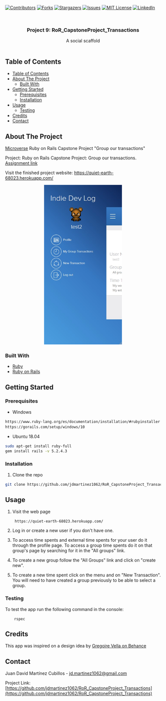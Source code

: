 <!-- PROJECT SHIELDS -->
<!--
*** I'm using markdown "reference style" links for readability.
*** Reference links are enclosed in brackets [ ] instead of parentheses ( ).
*** See the bottom of this document for the declaration of the reference variables
*** for contributors-url, forks-url, etc. This is an optional, concise syntax you may use.
*** https://www.markdownguide.org/basic-syntax/#reference-style-links
-->

[![Contributors][contributors-shield]][contributors-url]
[![Forks][forks-shield]][forks-url]
[![Stargazers][stars-shield]][stars-url]
[![Issues][issues-shield]][issues-url]
[![MIT License][license-shield]][license-url]
[![LinkedIn][linkedin-shield]][linkedin-url]

<!-- PROJECT LOGO -->
<br />
<p align="center">
  

  <h3 class ="norse" align="center" style="@font-face {font-family: 'Norse'; src: url('/fonts/Norse.otf'); font-family:'Norse'}">Project 9: RoR_CapstoneProject_Transactions</h3>

  <p align="center">
    A social scaffold
    <br />
    <br />
  </p>
</p>

<!-- TABLE OF CONTENTS -->

## Table of Contents

- [Table of Contents](#table-of-contents)
- [About The Project](#about-the-project)
  - [Built With](#built-with)
- [Getting Started](#getting-started)
  - [Prerequisites](#prerequisites)
  - [Installation](#installation)
- [Usage](#usage)
  - [Testing](#testing)
- [Credits](#credits)
- [Contact](#contact)

<!-- ABOUT THE PROJECT -->

## About The Project



[Microverse](https://www.microverse.org/) Ruby on Rails Capstone Project "Group our transactions"

Project: Ruby on Rails Capstone Project: Group our transactions. [Assignment link](https://www.notion.so/Group-our-transactions-ccea2b6642664540a70de9f30bdff4ce)

Visit the finished project website: https://quiet-earth-68023.herokuapp.com/
<div style="text-align:center">
  <a href="https://quiet-earth-68023.herokuapp.com//">
      <img src="app/assets/images/app.jpg" width="50%">
  </a>
</div>

### Built With

- [Ruby](https://www.ruby-lang.org)
- [Ruby on Rails](https://rubyonrails.org/)

## Getting Started

### Prerequisites


* Windows
```sh
https://www.ruby-lang.org/es/documentation/installation/#rubyinstaller
https://gorails.com/setup/windows/10
```
* Ubuntu 18.04
```sh
sudo apt-get install ruby-full
gem install rails -v 5.2.4.3
```
### Installation

1. Clone the repo

```sh
git clone https://github.com/jdmartinez1062/RoR_CapstoneProject_Transactions
```
<!-- USAGE EXAMPLES -->
## Usage

1. Visit the web page
   
        https://quiet-earth-68023.herokuapp.com/

2. Log in or create a new user if you don't have one.

3. To access time spents and external time spents for your user do it through the profile page. To access a group time spents do it on that group's page by searching for it in the "All groups" link.
   
4. To create a new group follow the "All Groups" link and click on "create new".   

5. To create a new time spent click on the menu and on "New Transaction". You will need to have created a group previously to be able to select a group. 

### Testing

To test the app run the following command in the console:

        rspec 

## Credits
This app was inspired on a design idea by [Gregoire Vella on Behance](https://www.behance.net/gregoirevella)

<!-- CONTACT -->

## Contact

Juan David Martínez Cubillos - jd.martinez1062@gmail.com

Project Link: [https://github.com/jdmartinez1062/RoR_CapstoneProject_Transactions](https://github.com/jdmartinez1062/RoR_CapstoneProject_Transactions)

<!-- ACKNOWLEDGEMENTS -->


<!-- MARKDOWN LINKS & IMAGES -->
<!-- https://www.markdownguide.org/basic-syntax/#reference-style-links -->

[contributors-shield]: https://img.shields.io/github/contributors/jdmartinez1062/RoR_CapstoneProject_Transactions.svg?style=flat-square
[contributors-url]: https://github.com/jdmartinez1062/RoR_CapstoneProject_Transactions/graphs/contributors
[forks-shield]: https://img.shields.io/github/forks/jdmartinez1062/RoR_CapstoneProject_Transactions.svg?style=flat-square
[forks-url]: https://github.com/jdmartinez1062/RoR_CapstoneProject_Transactions/network/members
[stars-shield]: https://img.shields.io/github/stars/jdmartinez1062/RoR_CapstoneProject_Transactions.svg?style=flat-square
[stars-url]: https://github.com/jdmartinez1062/RoR_CapstoneProject_Transactions/stargazers
[issues-shield]: https://img.shields.io/github/issues/jdmartinez1062/RoR_CapstoneProject_Transactions.svg?style=flat-square
[issues-url]: https://github.com/jdmartinez1062/RoR_CapstoneProject_Transactions/issues
[license-shield]: https://img.shields.io/github/license/jdmartinez1062/RoR_CapstoneProject_Transactions.svg?style=flat-square
[license-url]: https://github.com/jdmartinez1062/RoR_CapstoneProject_Transactions/blob/master/LICENSE.txt
[linkedin-shield]: https://img.shields.io/badge/-LinkedIn-black.svg?style=flat-square&logo=linkedin&colorB=555
[linkedin-url]: https://linkedin.com/in/othneildrew
[product-screenshot]: imgs/screenshot.jpg

